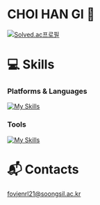 # CHOI HAN GI 👋
[![Solved.ac프로필](http://mazassumnida.wtf/api/v2/generate_badge?boj=fovjenrl21)](https://solved.ac/fovjenrl21)

# 💻 Skills
### Platforms & Languages
[![My Skills](https://skillicons.dev/icons?i=java,spring,mysql&theme=dark)](https://skillicons.dev)

### Tools
[![My Skills](https://skillicons.dev/icons?i=git,github,idea&theme=dark)](https://skillicons.dev)
 
# :mailbox_with_mail: Contacts
fovjenrl21@soongsil.ac.kr
